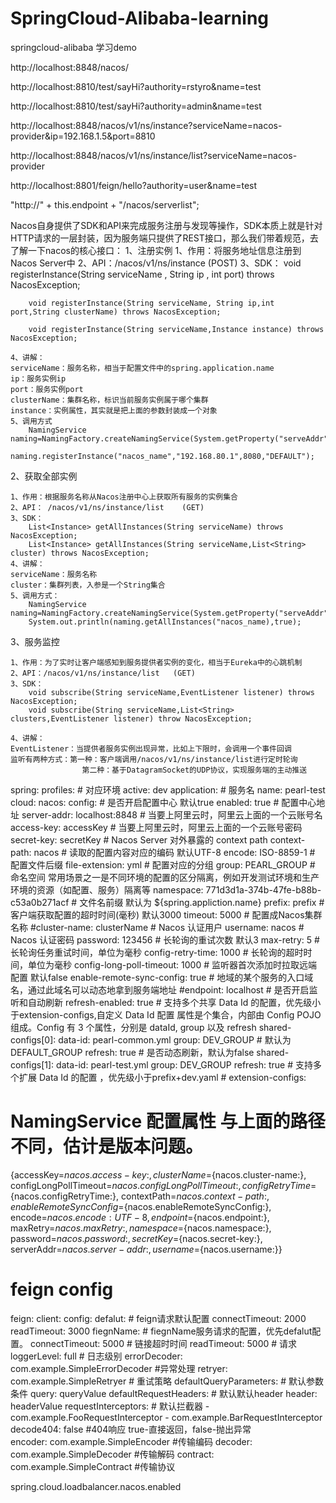 # SpringCloud-Alibaba-learning
springcloud-alibaba 学习demo


http://localhost:8848/nacos/



http://localhost:8810/test/sayHi?authority=rstyro&name=test

http://localhost:8810/test/sayHi?authority=admin&name=test



http://localhost:8848/nacos/v1/ns/instance?serviceName=nacos-provider&ip=192.168.1.5&port=8810


http://localhost:8848/nacos/v1/ns/instance/list?serviceName=nacos-provider



http://localhost:8801/feign/hello?authority=user&name=test



"http://" + this.endpoint + "/nacos/serverlist";


Nacos自身提供了SDK和API来完成服务注册与发现等操作，SDK本质上就是针对HTTP请求的一层封装，因为服务端只提供了REST接口，那么我们带着规范，去了解一下nacos的核心接口：
1、注册实例
    1、作用：将服务地址信息注册到Nacos Server中
    2、API：/nacos/v1/ns/instance   (POST)
    3、SDK：
        void registerInstance(String serviceName , String ip , int port) throws NacosException;
 
        void registerInstance(String serviceName, String ip,int port,String clusterName) throws NacosException;
 
        void registerInstance(String serviceName,Instance instance) throws NacosException;

    4、讲解：
    serviceName：服务名称，相当于配置文件中的spring.application.name
    ip：服务实例ip
    port：服务实例port
    clusterName：集群名称，标识当前服务实例属于哪个集群
    instance：实例属性，其实就是把上面的参数封装成一个对象
    5、调用方式
        NamingService naming=NamingFactory.createNamingService(System.getProperty("serveAddr"));
        naming.registerInstance("nacos_name","192.168.80.1",8080,"DEFAULT");

2、获取全部实例

    1、作用：根据服务名称从Nacos注册中心上获取所有服务的实例集合
    2、API： /nacos/v1/ns/instance/list    (GET)
    3、SDK：
        List<Instance> getAllInstances(String serviceName) throws NacosException;
        List<Instance> getAllInstances(String serviceName,List<String> cluster) throws NacosException;
    4、讲解：
    serviceName：服务名称
    cluster：集群列表，入参是一个String集合
    5、调用方式：
        NamingService naming=NamingFactory.createNamingService(System.getProperty("serveAddr"));
        System.out.println(naming.getAllInstances("nacos_name),true);

3、服务监控

    1、作用：为了实时让客户端感知到服务提供者实例的变化，相当于Eureka中的心跳机制
    2、API：/nacos/v1/ns/instance/list   (GET) 
    3、SDK：
        void subscribe(String serviceName,EventListener listener) throws NacosException;
        void subscribe(String serviceName,List<String> clusters,EventListener listener) throw NacosException;

    4、讲解：
    EventListener：当提供者服务实例出现异常，比如上下限时，会调用一个事件回调
    监听有两种方式：第一种：客户端调用/nacos/v1/ns/instance/list进行定时轮询
                    第二种：基于DatagramSocket的UDP协议，实现服务端的主动推送




spring:
  profiles:
    # 对应环境
    active: dev
  application:
    # 服务名
    name: pearl-test
  cloud:
    nacos:
      config:
        # 是否开启配置中心 默认true
        enabled: true
        # 配置中心地址
        server-addr: localhost:8848
        # 当要上阿里云时，阿里云上面的一个云账号名
        access-key: accessKey
        # 当要上阿里云时，阿里云上面的一个云账号密码
        secret-key: secretKey
        # Nacos Server 对外暴露的 context path
        context-path: nacos
        # 读取的配置内容对应的编码 默认UTF-8
        encode: ISO-8859-1
        # 配置文件后缀
        file-extension: yml
        # 配置对应的分组
        group: PEARL_GROUP
        # 命名空间 常用场景之一是不同环境的配置的区分隔离，例如开发测试环境和生产环境的资源（如配置、服务）隔离等
        namespace: 771d3d1a-374b-47fe-b88b-c53a0b271acf
        # 文件名前缀 默认为 ${spring.appliction.name}
        prefix: prefix
        # 客户端获取配置的超时时间(毫秒) 默认3000
        timeout: 5000
        # 配置成Nacos集群名称
        #cluster-name: clusterName
        # Nacos 认证用户
        username: nacos
        # Nacos 认证密码
        password: 123456
        # 长轮询的重试次数 默认3
        max-retry: 5
        # 长轮询任务重试时间，单位为毫秒
        config-retry-time: 1000
        # 长轮询的超时时间，单位为毫秒
        config-long-poll-timeout: 1000
        # 监听器首次添加时拉取远端配置 默认false
        enable-remote-sync-config: true
        # 地域的某个服务的入口域名，通过此域名可以动态地拿到服务端地址
        #endpoint: localhost
        # 是否开启监听和自动刷新
        refresh-enabled: true
        # 支持多个共享 Data Id 的配置，优先级小于extension-configs,自定义 Data Id 配置 属性是个集合，内部由 Config POJO 组成。Config 有 3 个属性，分别是 dataId, group 以及 refresh
        shared-configs[0]:
          data-id: pearl-common.yml
          group: DEV_GROUP   # 默认为DEFAULT_GROUP
          refresh: true   # 是否动态刷新，默认为false
        shared-configs[1]:
          data-id: pearl-test.yml
          group: DEV_GROUP
          refresh: true
        # 支持多个扩展 Data Id 的配置 ，优先级小于prefix+dev.yaml
        # extension-configs:



# NamingService  配置属性    与上面的路径不同，估计是版本问题。
{accessKey=${nacos.access-key:}, clusterName=${nacos.cluster-name:}, configLongPollTimeout=${nacos.configLongPollTimeout:}, configRetryTime=${nacos.configRetryTime:}, contextPath=${nacos.context-path:}, enableRemoteSyncConfig=${nacos.enableRemoteSyncConfig:}, encode=${nacos.encode:UTF-8}, endpoint=${nacos.endpoint:}, maxRetry=${nacos.maxRetry:}, namespace=${nacos.namespace:}, password=${nacos.password:}, secretKey=${nacos.secret-key:}, serverAddr=${nacos.server-addr:}, username=${nacos.username:}}






# feign config
feign:
  client:
    config:
      defalut: # feign请求默认配置
        connectTimeout: 2000
        readTimeout: 3000
      fiegnName: # fiegnName服务请求的配置，优先defalut配置。
        connectTimeout: 5000 # 链接超时时间
        readTimeout: 5000  # 请求
        loggerLevel: full   # 日志级别
        errorDecoder: com.example.SimpleErrorDecoder #异常处理
        retryer: com.example.SimpleRetryer # 重试策略
        defaultQueryParameters: # 默认参数条件
          query: queryValue
        defaultRequestHeaders:  # 默认默认header
          header: headerValue
        requestInterceptors:    # 默认拦截器
          - com.example.FooRequestInterceptor
          - com.example.BarRequestInterceptor
        decode404: false   #404响应 true-直接返回，false-抛出异常       
        encoder: com.example.SimpleEncoder  #传输编码
        decoder: com.example.SimpleDecoder  #传输解码
        contract: com.example.SimpleContract #传输协议


spring.cloud.loadbalancer.nacos.enabled





